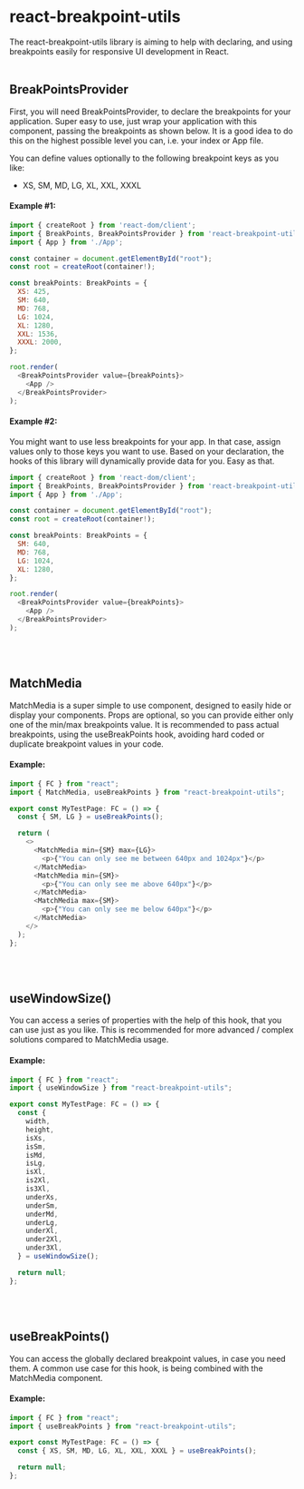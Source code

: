 # react-breakpoint-utils

The react-breakpoint-utils library is aiming to help with declaring, and using breakpoints easily for responsive UI development in React.\
&nbsp;

## BreakPointsProvider

First, you will need BreakPointsProvider, to declare the breakpoints for your application.
Super easy to use, just wrap your application with this component, passing the breakpoints as shown below. It is a good idea to do this on the highest possible level you can, i.e. your index or App file.

You can define values optionally to the following breakpoint keys as you like:

- XS, SM, MD, LG, XL, XXL, XXXL

#### Example #1:

```js
import { createRoot } from 'react-dom/client';
import { BreakPoints, BreakPointsProvider } from 'react-breakpoint-utils';
import { App } from './App';

const container = document.getElementById("root");
const root = createRoot(container!);

const breakPoints: BreakPoints = {
  XS: 425,
  SM: 640,
  MD: 768,
  LG: 1024,
  XL: 1280,
  XXL: 1536,
  XXXL: 2000,
};

root.render(
  <BreakPointsProvider value={breakPoints}>
    <App />
  </BreakPointsProvider>
);
```

#### Example #2:

You might want to use less breakpoints for your app. In that case, assign values only to those keys you want to use. Based on your declaration, the hooks of this library will dynamically provide data for you. Easy as that.

```js
import { createRoot } from 'react-dom/client';
import { BreakPoints, BreakPointsProvider } from 'react-breakpoint-utils';
import { App } from './App';

const container = document.getElementById("root");
const root = createRoot(container!);

const breakPoints: BreakPoints = {
  SM: 640,
  MD: 768,
  LG: 1024,
  XL: 1280,
};

root.render(
  <BreakPointsProvider value={breakPoints}>
    <App />
  </BreakPointsProvider>
);
```

\
&nbsp;

## MatchMedia

MatchMedia is a super simple to use component, designed to easily hide or display your components. Props are optional, so you can provide either only one of the min/max breakpoints value. It is recommended to pass actual breakpoints, using the useBreakPoints hook, avoiding hard coded or duplicate breakpoint values in your code.

#### Example:

```js
import { FC } from "react";
import { MatchMedia, useBreakPoints } from "react-breakpoint-utils";

export const MyTestPage: FC = () => {
  const { SM, LG } = useBreakPoints();

  return (
    <>
      <MatchMedia min={SM} max={LG}>
        <p>{"You can only see me between 640px and 1024px"}</p>
      </MatchMedia>
      <MatchMedia min={SM}>
        <p>{"You can only see me above 640px"}</p>
      </MatchMedia>
      <MatchMedia max={SM}>
        <p>{"You can only see me below 640px"}</p>
      </MatchMedia>
    </>
  );
};
```

\
&nbsp;

## useWindowSize()

You can access a series of properties with the help of this hook, that you can use just as you like. This is recommended for more advanced / complex solutions compared to MatchMedia usage.

#### Example:

```js
import { FC } from "react";
import { useWindowSize } from "react-breakpoint-utils";

export const MyTestPage: FC = () => {
  const {
    width,
    height,
    isXs,
    isSm,
    isMd,
    isLg,
    isXl,
    is2Xl,
    is3Xl,
    underXs,
    underSm,
    underMd,
    underLg,
    underXl,
    under2Xl,
    under3Xl,
  } = useWindowSize();

  return null;
};
```

\
&nbsp;

## useBreakPoints()

You can access the globally declared breakpoint values, in case you need them. A common use case for this hook, is being combined with the MatchMedia component.

#### Example:

```js
import { FC } from "react";
import { useBreakPoints } from "react-breakpoint-utils";

export const MyTestPage: FC = () => {
  const { XS, SM, MD, LG, XL, XXL, XXXL } = useBreakPoints();

  return null;
};
```
